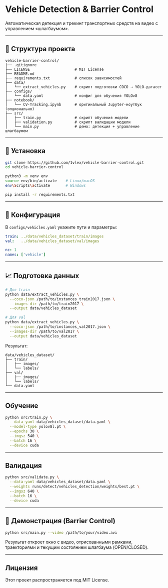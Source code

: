 # Vehicle Detection & Barrier Control

Автоматическая детекция и трекинг транспортных средств на видео с управлением «шлагбаумом».

---

## 📂 Структура проекта

```
vehicle-barrier-control/
├── .gitignore                 
├── LICENSE                    # MIT License
├── README.md                  
├── requirements.txt           # список зависимостей
├── data/
│   └── extract_vehicles.py    # скрипт подготовки COCO → YOLO‑датасет
├── configs/
│   └── data.yaml              # конфиг для обучения YOLOv8
├── notebook/
│   └── CV-Tracking.ipynb      # оригинальный Jupyter‑ноутбук (опционально)
├── src/
│   ├── train.py               # скрипт обучения модели
│   ├── validation.py          # скрипт валидации модели
│   └── main.py                # демо: детекция + управление шлагбаумом
```

---

## 🚀 Установка

```bash
git clone https://github.com/1vlex/vehicle-barrier-control.git
cd vehicle-barrier-control

python3 -m venv env
source env/bin/activate    # Linux/macOS
env\Scripts\activate       # Windows

pip install -r requirements.txt
```

---

## 🔧 Конфигурация

В `configs/vehicles.yaml` укажите пути и параметры:

```yaml
train: ../data/vehicles_dataset/train/images
val:   ../data/vehicles_dataset/val/images

nc: 1
names: ['vehicle']
```

---

## 📈 Подготовка данных

```bash
# Для train
python data/extract_vehicles.py \
  --coco-json /path/to/instances_train2017.json \
  --images-dir /path/to/train2017 \
  --output data/vehicles_dataset

# Для val
python data/extract_vehicles.py \
  --coco-json /path/to/instances_val2017.json \
  --images-dir /path/to/val2017 \
  --output data/vehicles_dataset
```

Результат:

```
data/vehicles_dataset/
├── train/
│   ├── images/
│   └── labels/
├── val/
│   ├── images/
│   └── labels/
└── data.yaml
```

---

## Обучение

```bash
python src/train.py \
  --data-yaml data/vehicles_dataset/data.yaml \
  --model-type yolov8l.pt \
  --epochs 30 \
  --imgsz 540 \
  --batch 16 \
  --device cuda
```

---

## Валидация

```bash
python src/validate.py \
  --data-yaml data/vehicles_dataset/data.yaml \
  --weights runs/detect/vehicles_detection/weights/best.pt \
  --imgsz 640 \
  --batch 16 \
  --device cuda
```

---

## 🎥 Демонстрация (Barrier Control)

```bash
python src/main.py --video /path/to/your/video.avi
```

Результат откроет окно с видео, отрисованными рамками, траекториями и текущим состоянием шлагбаума (OPEN/CLOSED).

---

## Лицензия

Этот проект распространяется под MIT License.
